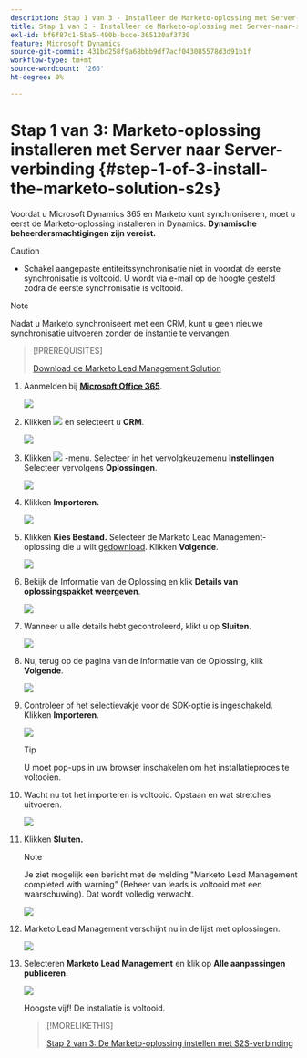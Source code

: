 ```yaml
---
description: Stap 1 van 3 - Installeer de Marketo-oplossing met Server-naar-server verbinding - Marketo Docs - Productdocumentatie
title: Stap 1 van 3 - Installeer de Marketo-oplossing met Server-naar-server verbinding
exl-id: bf6f87c1-5ba5-490b-bcce-365120af3730
feature: Microsoft Dynamics
source-git-commit: 431bd258f9a68bbb9df7acf043085578d3d91b1f
workflow-type: tm+mt
source-wordcount: '266'
ht-degree: 0%

---
```


# Stap 1 van 3: Marketo-oplossing installeren met Server naar Server-verbinding {#step-1-of-3-install-the-marketo-solution-s2s}

Voordat u Microsoft Dynamics 365 en Marketo kunt synchroniseren, moet u eerst de Marketo-oplossing installeren in Dynamics. **Dynamische beheerdersmachtigingen zijn vereist.**

>[!CAUTION]
>
>* Schakel aangepaste entiteitssynchronisatie niet in voordat de eerste synchronisatie is voltooid. U wordt via e-mail op de hoogte gesteld zodra de eerste synchronisatie is voltooid.

>[!NOTE]
>
>Nadat u Marketo synchroniseert met een CRM, kunt u geen nieuwe synchronisatie uitvoeren zonder de instantie te vervangen.

>[!PREREQUISITES]
>
>[Download de Marketo Lead Management Solution](/help/marketo/product-docs/crm-sync/microsoft-dynamics-sync/sync-setup/download-the-marketo-lead-management-solution.md)

1. Aanmelden bij **[Microsoft Office 365](https://login.microsoftonline.com/)**.

   ![](assets/image2015-3-16-15-3a58-3a55.png)

1. Klikken ![](assets/image2015-3-16-16-3a1-3a13.png) en selecteert u **CRM**.

   ![](assets/image2015-3-16-16-3a0-3a10.png)

1. Klikken ![](assets/image2015-5-13-10-3a5-3a8.png) -menu. Selecteer in het vervolgkeuzemenu **Instellingen** Selecteer vervolgens **Oplossingen**.

   ![](assets/image2015-5-13-10-3a4-3a1.png)

1. Klikken **Importeren.**

   ![](assets/image2015-3-19-8-3a34-3a8.png)

1. Klikken **Kies Bestand.** Selecteer de Marketo Lead Management-oplossing die u wilt [gedownload](/help/marketo/product-docs/crm-sync/microsoft-dynamics-sync/sync-setup/download-the-marketo-lead-management-solution.md). Klikken **Volgende**.

   ![](assets/image2015-10-9-14-3a44-3a14.png)

1. Bekijk de Informatie van de Oplossing en klik **Details van oplossingspakket weergeven**.

   ![](assets/image2015-10-9-15-3a4-3a16.png)

1. Wanneer u alle details hebt gecontroleerd, klikt u op **Sluiten**.

   ![](assets/image2015-10-9-14-3a57-3a3.png)

1. Nu, terug op de pagina van de Informatie van de Oplossing, klik **Volgende**.

   ![](assets/image2015-10-9-14-3a59-3a24.png)

1. Controleer of het selectievakje voor de SDK-optie is ingeschakeld. Klikken **Importeren**.

   ![](assets/image2015-10-9-15-3a7-3a12.png)

   >[!TIP]
   >
   >U moet pop-ups in uw browser inschakelen om het installatieproces te voltooien.

1. Wacht nu tot het importeren is voltooid. Opstaan en wat stretches uitvoeren.

   ![](assets/image2015-3-11-11-3a34-3a9.png)

1. Klikken **Sluiten.**

   >[!NOTE]
   >
   >Je ziet mogelijk een bericht met de melding &quot;Marketo Lead Management completed with warning&quot; (Beheer van leads is voltooid met een waarschuwing). Dat wordt volledig verwacht.

   ![](assets/image2015-3-13-9-3a54-3a39.png)

1. Marketo Lead Management verschijnt nu in de lijst met oplossingen.

   ![](assets/image2015-3-19-8-3a40-3a38.png)

1. Selecteren **Marketo Lead Management** en klik op **Alle aanpassingen publiceren.**

   ![](assets/image2015-3-19-8-3a41-3a21.png)

   Hoogste vijf! De installatie is voltooid.

   >[!MORELIKETHIS]
   >
   >[Stap 2 van 3: De Marketo-oplossing instellen met S2S-verbinding](/help/marketo/product-docs/crm-sync/microsoft-dynamics-sync/sync-setup/microsoft-dynamics-365-with-s2s-connection/step-2-of-3-set-up.md)
